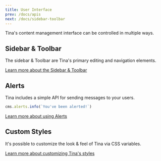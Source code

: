 ```yaml
---
title: User Interface
prev: /docs/apis
next: /docs/sidebar-toolbar
---
```


Tina's content management interface can be controlled in multiple ways.

## Sidebar & Toolbar

The sidebar & Toolbar are Tina's primary editing and navigation elements.

[Learn more about the Sidebar & Toolbar](/docs/ui)

## Alerts

Tina includes a simple API for sending messages to your users.

```ts
cms.alerts.info(`You've been alerted!`)
```

[Learn more about using Alerts](/docs/ui/alerts)

## Custom Styles

It's possible to customize the look & feel of Tina via CSS variables.

[Learn more about customizing Tina's styles](/docs/ui/styles)
